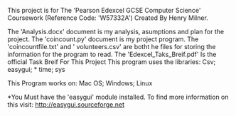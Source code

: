 This project is for The 'Pearson Edexcel GCSE Computer Science' Coursework (Reference Code: 'W57332A') Created By Henry Milner.

The 'Analysis.docx' document is my analysis, asumptions and plan for the project.
The 'coincount.py' document is my project program.
The 'coincountfile.txt' and ' volunteers.csv' are botht he files for storing the information for the program to read.
The 'Edexcel_Taks_Breif.pdf' Is the official Task Breif For This Project
This program uses the libraries:
    Csv;
    easygui; *
    time;
    sys
    
This Program works on:
    Mac OS;
    Windows;
    Linux


*You Must have the 'easygui' module installed. To find more information on this visit: http://easygui.sourceforge.net